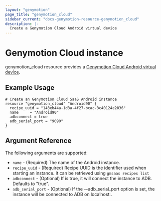 ```yaml
---
layout: "genymotion"
page_title: "genymotion_cloud"
sidebar_current: "docs-genymotion-resource-genymotion_cloud"
description: |-
  Create a Genymotion Cloud Android virtual device
---
```


# Genymotion Cloud instance

 genymotion_cloud resource provides a [Genymotion Cloud Android virtual device](https://cloud.geny.io?&utm_source=web-referral&utm_medium=docs&utm_campaign=terraform&utm_content=signup).

## Example Usage

```hcl
# Create an Genymotion Cloud SaaS Android instance
resource "genymotion_cloud" "Android90" {
  recipe_uuid = "143eb44a-1d3a-4f27-bcac-3c40124e2836"
  name     = "Android90"
  adbconnect = true
  adb_serial_port = "9090"
}
```

## Argument Reference

The following arguments are supported:

* `name` - (Required) The name of the Android instance.
* `recipe_uuid` - (Required) Recipe UUID is the identifier used when starting an instance. It can be retrieved using `gmsaas recipes list`
* `adbconnect` - (Optional) If is true, it will connect the instance to ADB. Defaults to "true".
* `adb_serial_port` - (Optional) If the --adb_serial_port <PORT> option is set, the instance will be connected to ADB on localhost:<PORT>.

